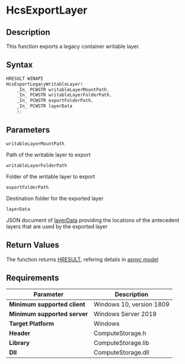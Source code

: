 # HcsExportLayer

## Description

This function exports a legacy container writable layer.

## Syntax

```cpp
HRESULT WINAPI
HcsExportLegacyWritableLayer(
    _In_ PCWSTR writableLayerMountPath,
    _In_ PCWSTR writableLayerFolderPath,
    _In_ PCWSTR exportFolderPath,
    _In_ PCWSTR layerData
    );
```

## Parameters

`writableLayerMountPath`

Path of the writable layer to export

`writableLayerFolderPath`

Folder of the writable layer to export

`exportFolderPath`

Destination folder for the exported layer

`layerData`

JSON document of [layerData](./../SchemaReference.md#LayerData) providing the locations of the antecedent layers that are used by the exported layer

## Return Values

The function returns [HRESULT](./HCSHResult.md), refering details in [asnyc model](./../AsyncModel.md#HcsOperationResult)

## Requirements

|Parameter     |Description|
|---|---|
| **Minimum supported client** | Windows 10, version 1809 |
| **Minimum supported server** | Windows Server 2019 |
| **Target Platform** | Windows |
| **Header** | ComputeStorage.h |
| **Library** | ComputeStorage.lib |
| **Dll** | ComputeStorage.dll |
